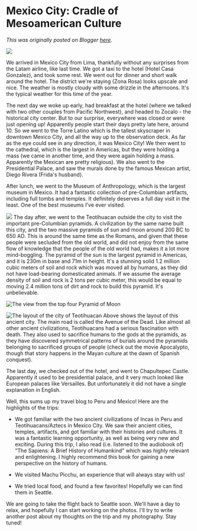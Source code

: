 # Mexico City: Cradle of Mesoamerican Culture

*This was originally posted on Blogger [here](https://photopensieve.blogspot.com/2017/09/mexico-city-cradle-of-mesoamerican.html)*.

![](https://blogger.googleusercontent.com/img/b/R29vZ2xl/AVvXsEjBOGY0XR6bxbydL_56uLjmniLkqiDeTXJG25jd46_BnDvFrfRH7EQ8Vmlh8AqDLvaJpADw02kc4edjhSjNjE3-SWiitmvLj0GB0pkq73-FjdgLCfhEb62epl-8SVG1xef13qu69X93sHhC/s5000/%255BUNSET%255D)

We arrived in Mexico City from Lima, thankfully without any surprises from the Latam airline, like last time. We got a taxi to the hotel (Hotel Casa Gonzalez), and took some rest. We went out for dinner and short walk around the hotel. The district we're staying (Zona Rosa) looks upscale and nice. The weather is mostly cloudy with some drizzle in the afternoons. It's the typical weather for this time of the year.

The next day we woke up early, had breakfast at the hotel (where we talked with two other couples from Pacific Northwest), and headed to Zocalo - the historical city center. But to our surprise, everywhere was closed or were just opening up! Apparently people start their days pretty late here, around 10. So we went to the Torre Latino which is the tallest skyscraper in downtown Mexico City, and all the way up to the observation deck. As far as the eye could see in any direction, it was Mexico City! We then went to the cathedral, which is the largest in Americas, but they were holding a mass (we came in another time, and they were again holding a mass. Apparently the Mexican are pretty religious). We also went to the Presidential Palace, and saw the murals done by the famous Mexican artist, Diego Rivera (Frida's husband). 

After lunch, we went to the Museum of Anthropology, which is the largest museum in Mexico. It had a fantastic collection of pre-Columbian artifacts, including full tombs and temples. It definitely deserves a full day visit in the least. One of the best museums I've ever visited.

![](https://blogger.googleusercontent.com/img/b/R29vZ2xl/AVvXsEh43FNrQf_LdilOLH9do69dg4pUHshLEmzHw0UPq6QIYewuJvteBxq-H972-IQDzt_MTLYcAbzll83DfRFnWLjBghqtgPbM5u5SrrVlIofDV3QVrMi2MHyKo3m8-m-2rFqT3cQ0FLK1zpk_/s5000/%255BUNSET%255D)
The day after, we went to the Teotihuacan outside the city to visit the important pre-Columbian pyramids. A civilization by the same name built this city, and the two massive pyramids of sun and moon around 200 BC to 650 AD. This is around the same time as the Romans, and given that these people were secluded from the old world, and did not enjoy from the same flow of knowledge that the people of the old world had, makes it a lot more mind-boggling. The pyramid of the sun is the largest pyramid in Americas, and it is 230m in base and 71m in height. It's a stunning solid 1.2 million cubic meters of soil and rock which was moved all by humans, as they did not have load-bearing domesticated animals. If we assume the average density of soil and rock is 2 tons per cubic meter, this would be equal to moving 2.4 million tons of dirt and rock to build this pyramid. It's unbelievable. 

![The view from the top four Pyramid of Moon](https://blogger.googleusercontent.com/img/b/R29vZ2xl/AVvXsEgfhng0Z7J29vSeSqaYXxkiDKcXXr62S1-aaofYmD5mXOOGw2fnD1IXgjXv_nIhoqouSteFu2oxkziCGVbDk7MemYMLh9OmoESca_ma1Tt2xLYUG-O_lx-PgeSkB6hfEcZeU-3ir4g3Kfcu/s5000/%255BUNSET%255D)

![The layout of the city of Teotihuacan](https://blogger.googleusercontent.com/img/b/R29vZ2xl/AVvXsEhKz_VUtyYRh-EnI9qKdnIyAZOOO81MPlzFUWkdO2bYKNiVPfVrNJaGKnNxT2btgky4iun8l9eOCd7MSSSQNlNVdaOJdUoylvUy61JFbFchu2g8spRAcqilCJUZrM_cGsIKlz5BQYxhnVaN/s5000/%255BUNSET%255D)
Above shows the layout of this ancient city. The main road is called the Avenue of the Dead. Like almost all other ancient civilizations, Teotihuacans had a serious fascination with death. They also used to sacrifice humans to the gods at the pyramids, as they have discovered symmetrical patterns of burials around the pyramids belonging to sacrificed groups of people (check out the movie Apocalypto, though that story happens in the Mayan culture at the dawn of Spanish conquest).

The last day, we checked out of the hotel, and went to Chapultepec Castle. Apparently it used to be presidential palace, and it very much looked like European palaces like Versailles. But unfortunately it did not have a single explanation in English. 

Well, this sums up my travel blog to Peru and Mexico! Here are the highlights of the trips:

- We got familiar with the two ancient civilizations of Incas in Peru and Teotihuacans/Aztecs in Mexico City. We saw their ancient cities, temples, artifacts, and got familiar with their histories and cultures. It was a fantastic learning opportunity, as well as being very new and exciting. During this trip, I also read (i.e. listened to the audiobook of) "The Sapiens: A Brief History of Humankind" which was highly relevant and enlightening. I highly recommend this book for gaining a new perspective on the history of humans.

- We visited Machu Picchu, an experience that will always stay with us!

- We tried local food, and found a few favorites! Hopefully we can find them in Seattle. 

We are going to take the flight back to Seattle soon. We'll have a day to relax, and hopefully I can start working on the photos. I'll try to write another post about my thoughts on the trip and my photography. Stay tuned!